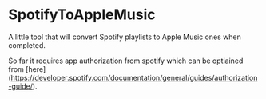 # SpotifyToAppleMusic
A little tool that will convert Spotify playlists to Apple Music ones when completed.

So far it requires app authorization from spotify which can be optiained from [here] (https://developer.spotify.com/documentation/general/guides/authorization-guide/).
